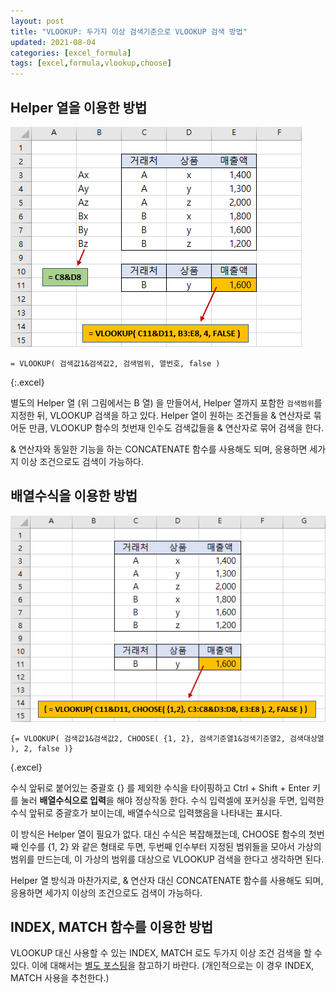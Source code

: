 ```yaml
---
layout: post
title: "VLOOKUP: 두가지 이상 검색기준으로 VLOOKUP 검색 방법"
updated: 2021-08-04
categories: [excel_formula]
tags: [excel,formula,vlookup,choose]
---
```


## Helper 열을 이용한 방법

![그림00](/img/msoffice/formula/formula-6320-00.png)

```excel
= VLOOKUP( 검색값1&검색값2, 검색범위, 열번호, false )
```
{:.excel}

별도의 Helper 열 (위 그림에서는 B 열) 을 만들어서, Helper 열까지 포함한 `검색범위`를 지정한 뒤, VLOOKUP 검색을 하고 있다. Helper 열이 원하는 조건들을 & 연산자로 묶어둔 만큼, VLOOKUP 함수의 첫번재 인수도 검색값들을 & 연산자로 묶어 검색을 한다.

& 연산자와 동일한 기능을 하는 CONCATENATE 함수를 사용해도 되며, 응용하면 세가지 이상 조건으로도 검색이 가능하다.

## 배열수식을 이용한 방법

![그림01](/img/msoffice/formula/formula-6320-01.png)

```excel
{= VLOOKUP( 검색값1&검색값2, CHOOSE( {1, 2}, 검색기준열1&검색기준열2, 검색대상열 ), 2, false )}
```
{.excel}

수식 앞뒤로 붙어있는 중괄호 {} 를 제외한 수식을 타이핑하고 Ctrl + Shift + Enter 키를 눌러 **배열수식으로 입력**을 해야 정상작동 한다. 수식 입력셀에 포커싱을 두면, 입력한 수식 앞뒤로 중괄호가 보이는데, 배열수식으로 입력했음을 나타내는 표시다.

이 방식은 Helper 열이 필요가 없다. 대신 수식은 복잡해졌는데, CHOOSE 함수의 첫번째 인수를 {1, 2} 와 같은 형태로 두면, 두번째 인수부터 지정된 범위들을 모아서 가상의 범위를 만드는데, 이 가상의 범위를 대상으로 VLOOKUP 검색을 한다고 생각하면 된다.

Helper 열 방식과 마찬가지로, & 연산자 대신 CONCATENATE 함수를 사용해도 되며, 응용하면 세가지 이상의 조건으로도 검색이 가능하다.

## INDEX, MATCH 함수를 이용한 방법

VLOOKUP 대신 사용할 수 있는 INDEX, MATCH 로도 두가지 이상 조건 검색을 할 수 있다. 이에 대해서는 [별도 포스팅](/post/excel-index-match-for-vlookup-alternative)을 참고하기 바란다. (개인적으로는 이 경우 INDEX, MATCH 사용을 추천한다.)